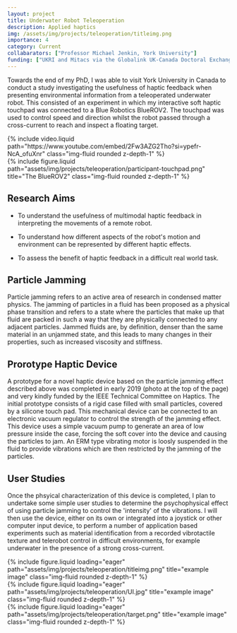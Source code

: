 ```yaml
---
layout: project
title: Underwater Robot Teleoperation
description: Applied haptics
img: /assets/img/projects/teleoperation/titleimg.png
importance: 4
category: Current
collabarators: ["Professor Michael Jenkin, York University"]
funding: ["UKRI and Mitacs via the Globalink UK-Canada Doctoral Exchange Scheme", "NSERC National Canadian Robotics Network"]
---
```


Towards the end of my PhD, I was able to visit York University in Canada to conduct a study investigating the usefulness of haptic feedback when presenting environmental information from a teleoperated underwater robot. This consisted of an experiment in which my interactive soft haptic touchpad was connected to a Blue Robotics BlueROV2. The touchpad was used to control speed and direction whilst the robot passed through a cross-current to reach and inspect a floating target.


<div class="row justify-content-sm-center">
    <div class="col-sm-8 mt-3 mt-md-0">
        {% include video.liquid path="https://www.youtube.com/embed/2Fw3AZG2Tho?si=ypefr-NcA_ofuXnr" class="img-fluid rounded z-depth-1" %}
    </div>
    <div class="col-sm-4 mt-3 mt-md-0">
        {% include figure.liquid path="assets/img/projects/teleoperation/participant-touchpad.png" title="The BlueROV2" class="img-fluid rounded z-depth-1" %}
    </div>
</div>


## Research Aims
- To understand the usefulness of multimodal haptic feedback in interpreting the movements of a remote robot.

- To understand how different aspects of the robot's motion and environment can be represented by different haptic effects.

- To assess the benefit of haptic feedback in a difficult real world task.


## Particle Jamming

Particle jamming refers to an active area of research in condensed matter physics. The jamming of particles in a fluid has been proposed as a physical phase transition and refers to a state where the particles that make up that fluid are packed in such a way that they are physically connected to any adjacent particles. Jammed fluids are, by definition, denser than the same material in an unjammed state, and this leads to many changes in their properties, such as increased viscosity and stiffness.


## Prorotype Haptic Device

A prototype for a novel haptic device based on the particle jamming effect described above was completed in early 2019 (photo at the top of the page) and very kindly funded by the IEEE Technical Committee on Haptics. The initial prototype consists of a rigid case filled with small particles, covered by a silicone touch pad. This mechanical device can be connected to an electronic vacuum regulator to control the strength of the jamming effect. This device uses a simple vacuum pump to generate an area of low pressure inside the case, forcing the soft cover into the device and causing the particles to jam. An ERM type vibrating motor is loosly suspended in the fluid to provide vibrations which are then restricted by the jamming of the particles.


## User Studies

Once the phsyical characterization of this device is completed, I plan to undertake some simple user studies to determine the psychophysical effect of using particle jamming to control the 'intensity' of the vibrations. I will then use the device, either on its own or integrated into a joystick or other computer input device, to perform a number of application based experiments such as material identification from a recorded vibrotactile texture and telerobot control in difficult environments, for example underwater in the presence of a strong cross-current.


<div class="row">
    <div class="col-sm mt-3 mt-md-0">
        {% include figure.liquid loading="eager" path="assets/img/projects/teleoperation/titleimg.png" title="example image" class="img-fluid rounded z-depth-1" %}
    </div>
    <div class="col-sm mt-3 mt-md-0">
        {% include figure.liquid loading="eager" path="assets/img/projects/teleoperation/UI.jpg" title="example image" class="img-fluid rounded z-depth-1" %}
    </div>
    <div class="col-sm mt-3 mt-md-0">
        {% include figure.liquid loading="eager" path="assets/img/projects/teleoperation/target.png" title="example image" class="img-fluid rounded z-depth-1" %}
    </div>
</div>


